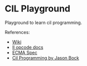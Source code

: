 # CIL Playground

Playground to learn cil programming.

References:
* [Wiki](https://en.wikipedia.org/wiki/Common_Intermediate_Language)
* [Il opcode docs](https://docs.microsoft.com/en-us/dotnet/api/system.reflection.emit.opcodes.br)
* [ECMA Spec](https://www.ecma-international.org/publications/standards/Ecma-335.htm)
* [Cil Programming by Jason Bock](https://www.amazon.com/CIL-Programming-Under-Hood-NET/dp/1590590414)
